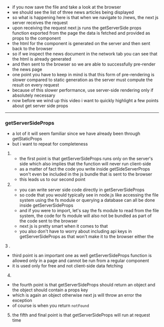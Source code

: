 - if you now save the file and take a look at the browser
- we should see the list of three news articles being displayed
- so what is happening here is that when we navigate to /news, the next js server receives the request
- upon receiving the request next js runs the getServerSide props function exported from the page the data is fetched and provided as props to the component
- the html for the component is generated on the server and then sent back to the browser
- so if we inspect the news document in the network tab you can see that the html is already generated
- and then sent to the browser so we are able to successfully pre-render the news page
- one point you have to keep in mind is that this form of pre-rendering is slower compared to static generation as the server must compute the result on every request
- because of this slower performance, use server-side rendering only if absolutely necessary
- now before we wind up this video i want to quickly highlight a few points about get server side props

---

### getServerSideProps

- a lot of it will seem familiar since we have already been through getStaticProps
- but i want to repeat for completeness

1.  - the first point is that getServerSideProps runs only on the server's side which also implies that the function will never run client-side
    - as a matter of fact the code you write inside getSideServerProps won't even be included in the js bundle that is sent to the browser
    - this leads us to our second point

1.  - you can write server side code directly in getServerSideProps
    - so code that you would typically see in node.js like accessing the file system using the fs module or querying a database can all be done inside getServerSideProps
    - and if you were to import, let's say the fs module to read from the file system, the code for fs module will also not be bundled as part of the code sent to the browser
    - next js is pretty smart when it comes to that
    - you also don't have to worry about including api keys in getServerSideProps as that won't make it to the browser either the

3 .

- third point is an important one as well getServerSideProps function is allowed only in a page and cannot be run from a regular component
- it is used only for free and not client-side data fetching

4.

- the fourth point is that getServerSideProps should return an object and the object should contain a props key
- which is again an object otherwise next js will throw an error the exception
- of course is when you return `notFound`

5. the fifth and final point is that getServerSideProps will run at request time
